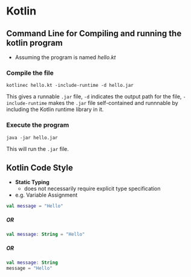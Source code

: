 # Kotlin
## Command Line for Compiling and running the kotlin program
- Assuming the program is named _hello.kt_
### Compile the file
```shell
kotlinec hello.kt -include-runtime -d hello.jar
```
This gives a runnable `.jar` file, `-d` indicates the output path for the file, `-include-runtime` makes the `.jar` file self-contained and runnnable by including the Kotlin runtime library in it.
### Execute the program
```shell
java -jar hello.jar
```
This will run the `.jar` file.

## Kotlin Code Style
- **Static Typing**
   - does not necessarily require explicit type specification
 - e.g. Variable Assignment
 ```kotlin
 val message = "Hello"
 ```
 ##### OR
 ```kotlin
 val message: String = "Hello"
 ```
 ##### OR
  ```kotlin
 val message: String
 message = "Hello"
 ```

